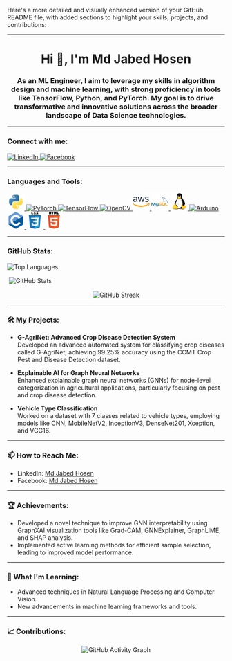 Here's a more detailed and visually enhanced version of your GitHub README file, with added sections to highlight your skills, projects, and contributions:

---

<h1 align="center">Hi 👋, I'm Md Jabed Hosen</h1>
<h3 align="center">As an ML Engineer, I aim to leverage my skills in algorithm design and machine learning, with strong proficiency in tools like TensorFlow, Python, and PyTorch. My goal is to drive transformative and innovative solutions across the broader landscape of Data Science technologies.</h3>

---

### Connect with me:
<p align="left">
  <a href="https://linkedin.com/in/md-jabed-hosen-18099b16b/" target="blank">
    <img align="center" src="https://raw.githubusercontent.com/rahuldkjain/github-profile-readme-generator/master/src/images/icons/Social/linked-in-alt.svg" alt="LinkedIn" height="30" width="40" />
  </a>
  <a href="https://fb.com/m.riyad1182" target="blank">
    <img align="center" src="https://raw.githubusercontent.com/rahuldkjain/github-profile-readme-generator/master/src/images/icons/Social/facebook.svg" alt="Facebook" height="30" width="40" />
  </a>
</p>

---

### Languages and Tools:
<p align="left">
  <a href="https://www.python.org" target="_blank" rel="noreferrer">
    <img src="https://raw.githubusercontent.com/devicons/devicon/master/icons/python/python-original.svg" alt="Python" width="40" height="40"/>
  </a>
  <a href="https://pytorch.org/" target="_blank" rel="noreferrer">
    <img src="https://www.vectorlogo.zone/logos/pytorch/pytorch-icon.svg" alt="PyTorch" width="40" height="40"/>
  </a>
  <a href="https://www.tensorflow.org" target="_blank" rel="noreferrer">
    <img src="https://www.vectorlogo.zone/logos/tensorflow/tensorflow-icon.svg" alt="TensorFlow" width="40" height="40"/>
  </a>
  <a href="https://opencv.org/" target="_blank" rel="noreferrer">
    <img src="https://www.vectorlogo.zone/logos/opencv/opencv-icon.svg" alt="OpenCV" width="40" height="40"/>
  </a>
  <a href="https://aws.amazon.com" target="_blank" rel="noreferrer">
    <img src="https://raw.githubusercontent.com/devicons/devicon/master/icons/amazonwebservices/amazonwebservices-original-wordmark.svg" alt="AWS" width="40" height="40"/>
  </a>
  <a href="https://www.mysql.com/" target="_blank" rel="noreferrer">
    <img src="https://raw.githubusercontent.com/devicons/devicon/master/icons/mysql/mysql-original-wordmark.svg" alt="MySQL" width="40" height="40"/>
  </a>
  <a href="https://www.linux.org/" target="_blank" rel="noreferrer">
    <img src="https://raw.githubusercontent.com/devicons/devicon/master/icons/linux/linux-original.svg" alt="Linux" width="40" height="40"/>
  </a>
  <a href="https://www.arduino.cc/" target="_blank" rel="noreferrer">
    <img src="https://cdn.worldvectorlogo.com/logos/arduino-1.svg" alt="Arduino" width="40" height="40"/>
  </a>
  <a href="https://www.cprogramming.com/" target="_blank" rel="noreferrer">
    <img src="https://raw.githubusercontent.com/devicons/devicon/master/icons/c/c-original.svg" alt="C" width="40" height="40"/>
  </a>
  <a href="https://www.w3schools.com/css/" target="_blank" rel="noreferrer">
    <img src="https://raw.githubusercontent.com/devicons/devicon/master/icons/css3/css3-original-wordmark.svg" alt="CSS3" width="40" height="40"/>
  </a>
  <a href="https://www.w3.org/html/" target="_blank" rel="noreferrer">
    <img src="https://raw.githubusercontent.com/devicons/devicon/master/icons/html5/html5-original-wordmark.svg" alt="HTML5" width="40" height="40"/>
  </a>
</p>

---

### GitHub Stats:
<p align="left">
  <img align="center" src="https://github-readme-stats.vercel.app/api/top-langs?username=mjabed3834&show_icons=true&locale=en&layout=compact" alt="Top Languages" />
</p>

<p>&nbsp;<img align="center" src="https://github-readme-stats.vercel.app/api?username=mjabed3834&show_icons=true&locale=en" alt="GitHub Stats" /></p>

<p align="center">
  <img align="center" src="https://github-readme-streak-stats.herokuapp.com/?user=mjabed3834&" alt="GitHub Streak" />
</p>

---

### 🛠️ My Projects:
- **G-AgriNet: Advanced Crop Disease Detection System**  
  Developed an advanced automated system for classifying crop diseases called G-AgriNet, achieving 99.25% accuracy using the CCMT Crop Pest and Disease Detection dataset.

- **Explainable AI for Graph Neural Networks**  
  Enhanced explainable graph neural networks (GNNs) for node-level categorization in agricultural applications, particularly focusing on pest and crop disease detection.

- **Vehicle Type Classification**  
  Worked on a dataset with 7 classes related to vehicle types, employing models like CNN, MobileNetV2, InceptionV3, DenseNet201, Xception, and VGG16.

---

### 📫 How to Reach Me:
- LinkedIn: [Md Jabed Hosen](https://linkedin.com/in/md-jabed-hosen-18099b16b/)
- Facebook: [Md Jabed Hosen](https://fb.com/m.riyad1182)

---

### 🏆 Achievements:
- Developed a novel technique to improve GNN interpretability using GraphXAI visualization tools like Grad-CAM, GNNExplainer, GraphLIME, and SHAP analysis.
- Implemented active learning methods for efficient sample selection, leading to improved model performance.

---

### 🌱 What I'm Learning:
- Advanced techniques in Natural Language Processing and Computer Vision.
- New advancements in machine learning frameworks and tools.

---

### 📈 Contributions:
<p align="center">
  <img align="center" src="https://activity-graph.herokuapp.com/graph?username=mjabed3834&theme=github" alt="GitHub Activity Graph" />
</p>
